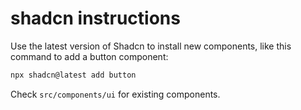 # shadcn instructions

Use the latest version of Shadcn to install new components, like this command to add a button component:

```bash
npx shadcn@latest add button
```

Check `src/components/ui` for existing components.
